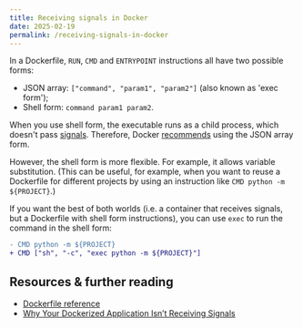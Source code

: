 ```yaml
---
title: Receiving signals in Docker
date: 2025-02-19
permalink: /receiving-signals-in-docker
---
```


In a Dockerfile, `RUN`, `CMD` and `ENTRYPOINT` instructions all have two possible forms:

- JSON array: `["command", "param1", "param2"]` (also known as 'exec form');
- Shell form: `command param1 param2`.

When you use shell form, the executable runs as a child process, which doesn't pass [signals](/receiving-signals-in-docker). Therefore, Docker [recommends](https://docs.docker.com/reference/build-checks/json-args-recommended/) using the JSON array form.

However, the shell form is more flexible. For example, it allows variable substitution. (This can be useful, for example, when you want to reuse a Dockerfile for different projects by using an instruction like `CMD python -m ${PROJECT}`.)

If you want the best of both worlds (i.e. a container that receives signals, but a Dockerfile with shell form instructions), you can use `exec` to run the command in the shell form:

```diff
- CMD python -m ${PROJECT}
+ CMD ["sh", "-c", "exec python -m ${PROJECT}"]
```

## Resources & further reading

- [Dockerfile reference](https://docs.docker.com/reference/dockerfile/#shell-and-exec-form)
- [Why Your Dockerized Application Isn’t Receiving Signals](https://hynek.me/articles/docker-signals/)
